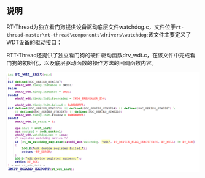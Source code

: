 ## 说明
RT-Thread为独立看门狗提供设备驱动底层文件watchdog.c，文件位于`rt-thread-master\rt-thread\components\drivers\watchdog`;该文件主要定义了WDT设备的驱动接口；

RTT-Thread还提供了独立看门狗的硬件驱动函数drv_wdt.c，在该文件中完成看门狗的初始化，以及底层驱动函数的操作方法的回调函数内容。

![rt_wdt_init](picture/01.png)